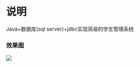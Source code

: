 ﻿# 说明

Java+数据库(sql server)+jdbc实现简易的学生管理系统


<h3>效果图


![][1]

[1]:https://github.com/AutuanLiu/student/blob/master/images/img1.png
